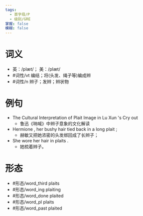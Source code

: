 ```yaml
---
tags:
  - 首字母/P
  - 级别/GRE
掌握: false
模糊: false
---
```

# 词义
- 英：/plæt/； 美：/plæt/
- #词性/vt  编结；将(头发、绳子等)编成辫
- #词性/n  辫子；发辫；辫状物
# 例句
- The Cultural Interpretation of Plait Image in Lu Xun 's Cry out
	- 鲁迅《呐喊》中辫子意象的文化解读
- Hermione , her bushy hair tied back in a long plait ;
	- 赫敏又把她浓密的头发绑回成了长辫子；
- She wore her hair in plaits .
	- 她梳着辫子。
# 形态
- #形态/word_third plaits
- #形态/word_ing plaiting
- #形态/word_done plaited
- #形态/word_pl plaits
- #形态/word_past plaited
